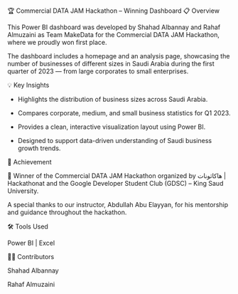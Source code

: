 🏆 Commercial DATA JAM Hackathon – Winning Dashboard
📋 Overview

This Power BI dashboard was developed by Shahad Albannay and Rahaf Almuzaini as Team MakeData for the Commercial DATA JAM Hackathon, where we proudly won first place.

The dashboard includes a homepage and an analysis page, showcasing the number of businesses of different sizes in Saudi Arabia during the first quarter of 2023 — from large corporates to small enterprises.

💡 Key Insights

- Highlights the distribution of business sizes across Saudi Arabia.

- Compares corporate, medium, and small business statistics for Q1 2023.

- Provides a clean, interactive visualization layout using Power BI.

- Designed to support data-driven understanding of Saudi business growth trends.

🏅 Achievement

🥇 Winner of the Commercial DATA JAM Hackathon organized by هاكاثونات | Hackathonat and the Google Developer Student Club (GDSC) – King Saud University.

A special thanks to our instructor, Abdullah Abu Elayyan, for his mentorship and guidance throughout the hackathon.

🛠️ Tools Used

Power BI | Excel

👩‍💻 Contributors

Shahad Albannay

Rahaf Almuzaini